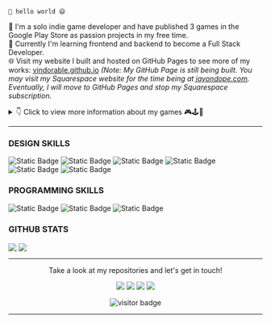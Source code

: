 `👋 hello world 😄`

🧐 I'm a solo indie game developer and have published 3 games in the Google Play Store as passion projects in my free time. <br />
🌱 Currently I'm learning frontend and backend to become a Full Stack Developer. <br />
🌐 Visit my website I built and hosted on GitHub Pages to see more of my works: [vindorable.github.io](https://vindorable.github.io/) <i>(Note: My GitHub Page is still being built. You may visit my Squarespace website for the time being at [jayondope.com](https://www.jayondope.com/). Eventually, I will move to GitHub Pages and stop my Squarespace subscription.</i>

<details>
  <summary>👇 Click to view more information about my games 🎮🕹️👾</summary>

| Game Name | IDE | Platforms |Links 
|:------------- |:-------------:|:-------------:|:-------------:|
| Frankrit Eat Meat | Gamemaker Studio | AND | [bit.ly/FEM](https://bit.ly/resumeFEM) |
| Shark-A-Boom | Unity | AND | [bit.ly/SAB](https://bit.ly/resumeSAB) |
| Dino with a Gun | Unity | AND | [bit.ly/DWAG](https://bit.ly/resumeDWAG) |

</details>

---

<!-- https://shields.io/badges -->
<!-- https://github.com/simple-icons/simple-icons/blob/master/slugs.md -->
### DESIGN SKILLS
![Static Badge](https://img.shields.io/badge/-PHOTOSHOP-000?logo=adobephotoshop&logoColor=%23FFFFFF)
![Static Badge](https://img.shields.io/badge/-ILLUSTRATOR-000?logo=adobeillustrator&logoColor=%23FFFFFF)
![Static Badge](https://img.shields.io/badge/-AFTER%20EFFECTS-000?logo=adobeaftereffects&logoColor=%23FFFFFF)
![Static Badge](https://img.shields.io/badge/-PREMIERE%20PRO-000?logo=adobepremierepro&logoColor=%23FFFFFF)
![Static Badge](https://img.shields.io/badge/-CINEMA%204D-000?logo=cinema4d&logoColor=%23FFFFFF)
![Static Badge](https://img.shields.io/badge/-FIGMA-000?logo=figma&logoColor=%23FFFFFF)

### PROGRAMMING SKILLS
![Static Badge](https://img.shields.io/badge/-UNITY-000?logo=unity&logoColor=%23FFFFFF)
![Static Badge](https://img.shields.io/badge/-C%20SHARP-000?logo=csharp&logoColor=%23FFFFFF)
![Static Badge](https://img.shields.io/badge/-REACT.JS-000?logo=react&logoColor=%23FFFFFF)

### GITHUB STATS
<img align="center" src="https://github-readme-stats.vercel.app/api/top-langs/?username=Vindorable&hide_langs_below=1&theme=swift&layout=compact" />
<img align="center" src="https://github-readme-stats.vercel.app/api?username=Vindorable&show_icons=true&include_all_commits=true&hide=stars,prs,issues,contribs&hide_rank=true&theme=swift&layout=compact" />

---

<p align="center">
Take a look at my repositories and let's get in touch!
</p>

<p align="center">
  <!-- https://yojkim.medium.com/apply-dark-mode-to-github-markdown-images-b87de6224e18 -->
  <a href= "https://www.linkedin.com/in/jay-raj-97508742/#gh-light-mode-only"><img src="https://img.icons8.com/material-outlined/30/000000/linkedin.png"/></a>
  <a href= "https://www.linkedin.com/in/jay-raj-97508742/#gh-dark-mode-only"><img src="https://img.icons8.com/material-outlined/30/ffffff/linkedin.png"/></a>
  <a href= "https://www.jayondope.com/#gh-light-mode-only"><img src="https://img.icons8.com/material-outlined/27/000000/geography.png"/></a>
  <a href= "https://www.jayondope.com/#gh-dark-mode-only"><img src="https://img.icons8.com/material-outlined/27/ffffff/geography.png"/></a>
</p>

<p align="center">
<!--
  https://visitor-badge.laobi.icu/
  To get page id:
    > https://stackoverflow.com/a/17309026
    > https://api.github.com/users/Vindorable
  To get repo id:
    > https://stackoverflow.com/a/72834015
    > https://docs.github.com/en/graphql/overview/explorer
-->
<img src="https://visitor-badge.laobi.icu/badge?page_id=49219552.R_kgDOK824vQ" alt="visitor badge"/>
</p>

---
